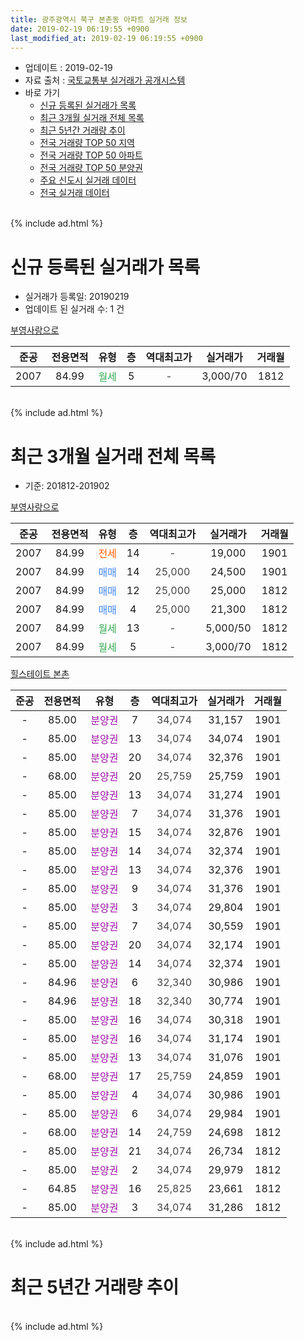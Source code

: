 ```yaml
---
title: 광주광역시 북구 본촌동 아파트 실거래 정보
date: 2019-02-19 06:19:55 +0900
last_modified_at: 2019-02-19 06:19:55 +0900
---
```


* 업데이트 : 2019-02-19
* 자료 출처 : [국토교통부 실거래가 공개시스템](http://rt.molit.go.kr)
* 바로 가기
    * [신규 등록된 실거래가 목록](#신규-등록된-실거래가-목록)
    * [최근 3개월 실거래 전체 목록](#최근-3개월-실거래-전체-목록)
    * [최근 5년간 거래량 추이](#최근-5년간-거래량-추이)
    * [전국 거래량 TOP 50 지역](https://ayogom.github.io/apt-trade-info/최근-3개월-전국에서-가장-거래가-많이-발생한-지역)
    * [전국 거래량 TOP 50 아파트](https://ayogom.github.io/apt-trade-info/최근-3개월-전국에서-가장-거래가-많이-발생한-아파트)
    * [전국 거래량 TOP 50 분양권](https://ayogom.github.io/apt-trade-info/최근-3개월-전국에서-가장-거래가-많이-발생한-분양권)
    * [주요 신도시 실거래 데이터](https://ayogom.github.io/apt-trade-info/주요-신도시)
    * [전국 실거래 데이터](https://ayogom.github.io/apt-trade-info/전국)
<br>
{% include ad.html %}
<br>

# 신규 등록된 실거래가 목록
* 실거래가 등록일: 20190219
* 업데이트 된 실거래 수: 1 건


[부영사랑으로](https://search.naver.com/search.naver?query=%EA%B4%91%EC%A3%BC%EA%B4%91%EC%97%AD%EC%8B%9C+%EB%B6%81%EA%B5%AC+%EB%B3%B8%EC%B4%8C%EB%8F%99+%EB%B6%80%EC%98%81%EC%82%AC%EB%9E%91%EC%9C%BC%EB%A1%9C)

|준공|전용면적|유형|층|역대최고가|실거래가|거래월|
|:---:|:---:|:---:|:---:|:---:|:---:|:---:|
|2007|84.99|<span style="color:#34a853">월세</span>|5|<span style="color:#444444">-</span>|3,000/70|1812|


<br>
{% include ad.html %}
<br>

# 최근 3개월 실거래 전체 목록
* 기준: 201812-201902


[부영사랑으로](https://search.naver.com/search.naver?query=%EA%B4%91%EC%A3%BC%EA%B4%91%EC%97%AD%EC%8B%9C+%EB%B6%81%EA%B5%AC+%EB%B3%B8%EC%B4%8C%EB%8F%99+%EB%B6%80%EC%98%81%EC%82%AC%EB%9E%91%EC%9C%BC%EB%A1%9C)

|준공|전용면적|유형|층|역대최고가|실거래가|거래월|
|:---:|:---:|:---:|:---:|:---:|:---:|:---:|
|2007|84.99|<span style="color:#ff5a00">전세</span>|14|<span style="color:#444444">-</span>|19,000|1901|
|2007|84.99|<span style="color:#4285f3">매매</span>|14|<span style="color:#444444">25,000</span>|24,500|1901|
|2007|84.99|<span style="color:#4285f3">매매</span>|12|<span style="color:#444444">25,000</span>|25,000|1812|
|2007|84.99|<span style="color:#4285f3">매매</span>|4|<span style="color:#444444">25,000</span>|21,300|1812|
|2007|84.99|<span style="color:#34a853">월세</span>|13|<span style="color:#444444">-</span>|5,000/50|1812|
|2007|84.99|<span style="color:#34a853">월세</span>|5|<span style="color:#444444">-</span>|3,000/70|1812|

[힐스테이트 본촌](https://search.naver.com/search.naver?query=%EA%B4%91%EC%A3%BC%EA%B4%91%EC%97%AD%EC%8B%9C+%EB%B6%81%EA%B5%AC+%EB%B3%B8%EC%B4%8C%EB%8F%99+%ED%9E%90%EC%8A%A4%ED%85%8C%EC%9D%B4%ED%8A%B8+%EB%B3%B8%EC%B4%8C)

|준공|전용면적|유형|층|역대최고가|실거래가|거래월|
|:---:|:---:|:---:|:---:|:---:|:---:|:---:|
|-|85.00|<span style="color:#9C11A5">분양권</span>|7|<span style="color:#444444">34,074</span>|31,157|1901|
|-|85.00|<span style="color:#9C11A5">분양권</span>|13|<span style="color:#444444">34,074</span>|34,074|1901|
|-|85.00|<span style="color:#9C11A5">분양권</span>|20|<span style="color:#444444">34,074</span>|32,376|1901|
|-|68.00|<span style="color:#9C11A5">분양권</span>|20|<span style="color:#444444">25,759</span>|25,759|1901|
|-|85.00|<span style="color:#9C11A5">분양권</span>|13|<span style="color:#444444">34,074</span>|31,274|1901|
|-|85.00|<span style="color:#9C11A5">분양권</span>|7|<span style="color:#444444">34,074</span>|31,376|1901|
|-|85.00|<span style="color:#9C11A5">분양권</span>|15|<span style="color:#444444">34,074</span>|32,876|1901|
|-|85.00|<span style="color:#9C11A5">분양권</span>|14|<span style="color:#444444">34,074</span>|32,374|1901|
|-|85.00|<span style="color:#9C11A5">분양권</span>|13|<span style="color:#444444">34,074</span>|32,376|1901|
|-|85.00|<span style="color:#9C11A5">분양권</span>|9|<span style="color:#444444">34,074</span>|31,376|1901|
|-|85.00|<span style="color:#9C11A5">분양권</span>|3|<span style="color:#444444">34,074</span>|29,804|1901|
|-|85.00|<span style="color:#9C11A5">분양권</span>|7|<span style="color:#444444">34,074</span>|30,559|1901|
|-|85.00|<span style="color:#9C11A5">분양권</span>|20|<span style="color:#444444">34,074</span>|32,174|1901|
|-|85.00|<span style="color:#9C11A5">분양권</span>|14|<span style="color:#444444">34,074</span>|32,374|1901|
|-|84.96|<span style="color:#9C11A5">분양권</span>|6|<span style="color:#444444">32,340</span>|30,986|1901|
|-|84.96|<span style="color:#9C11A5">분양권</span>|18|<span style="color:#444444">32,340</span>|30,774|1901|
|-|85.00|<span style="color:#9C11A5">분양권</span>|16|<span style="color:#444444">34,074</span>|30,318|1901|
|-|85.00|<span style="color:#9C11A5">분양권</span>|16|<span style="color:#444444">34,074</span>|31,174|1901|
|-|85.00|<span style="color:#9C11A5">분양권</span>|13|<span style="color:#444444">34,074</span>|31,076|1901|
|-|68.00|<span style="color:#9C11A5">분양권</span>|17|<span style="color:#444444">25,759</span>|24,859|1901|
|-|85.00|<span style="color:#9C11A5">분양권</span>|4|<span style="color:#444444">34,074</span>|30,986|1901|
|-|85.00|<span style="color:#9C11A5">분양권</span>|6|<span style="color:#444444">34,074</span>|29,984|1901|
|-|68.00|<span style="color:#9C11A5">분양권</span>|14|<span style="color:#444444">24,759</span>|24,698|1812|
|-|85.00|<span style="color:#9C11A5">분양권</span>|21|<span style="color:#444444">34,074</span>|26,734|1812|
|-|85.00|<span style="color:#9C11A5">분양권</span>|2|<span style="color:#444444">34,074</span>|29,979|1812|
|-|64.85|<span style="color:#9C11A5">분양권</span>|16|<span style="color:#444444">25,825</span>|23,661|1812|
|-|85.00|<span style="color:#9C11A5">분양권</span>|3|<span style="color:#444444">34,074</span>|31,286|1812|


<br>
{% include ad.html %}
<br>

# 최근 5년간 거래량 추이


<div style="width:100%;">
    <canvas id="deal_progress" height="200"></canvas>
</div>

<script>
new Chart(document.getElementById("deal_progress"), {
    type: 'line',
    data: {
        labels: ['201402','201403','201404','201405','201406','201407','201408','201409','201410','201411','201412','201501','201502','201503','201504','201505','201506','201507','201508','201509','201510','201511','201512','201601','201602','201603','201604','201605','201606','201607','201608','201609','201610','201611','201612','201701','201702','201703','201704','201705','201706','201707','201708','201709','201710','201711','201712','201801','201802','201803','201804','201805','201806','201807','201808','201809','201810','201811','201812','201901','201902'],
        datasets: [{
            label: '매매',
            pointRadius: 1,
            data: [8, 14, 11, 11, 7, 11, 14, 13, 11, 9, 6, 9, 8, 9, 4, 8, 14, 6, 11, 11, 10, 0, 9, 2, 4, 5, 4, 6, 7, 9, 9, 7, 11, 4, 8, 6, 7, 10, 5, 5, 11, 4, 8, 10, 7, 8, 4, 28, 23, 34, 24, 20, 40, 37, 30, 26, 38, 31, 7, 23, 0],
            borderColor: "rgba(255, 201, 14, 1)",
            backgroundColor: "rgba(255, 201, 14, 0.5)",
            fill: false,
            lineTension: 0
        },{
            label: '전월세',
            pointRadius: 1,
            data: [1, 3, 2, 2, 1, 1, 1, 1, 1, 3, 3, 4, 1, 1, 3, 1, 2, 1, 1, 1, 3, 0, 3, 1, 3, 2, 0, 0, 2, 5, 3, 1, 1, 2, 3, 0, 4, 1, 2, 2, 1, 2, 1, 3, 6, 5, 4, 1, 3, 4, 1, 4, 2, 1, 0, 1, 3, 3, 2, 1, 0],
            borderColor: "rgba(0, 141, 185, 1)",
            backgroundColor: "rgba(0, 141, 185, 0.5)",
            fill: false,
            lineTension: 0
        }
        ]
    },
    options: {
        responsive: true,
        title: {
            display: false
        },
        tooltips: {
            mode: 'index',
            intersect: false
        },
        hover: {
            mode: 'nearest',
            intersect: true
        },
        scales: {
            xAxes: [{
                display: true,
                scaleLabel: {
                    display: true,
                    labelString: '년/월'
                }
            }],
            yAxes: [{
                display: true,
                ticks: {
                    suggestedMin: 0,
                },
                scaleLabel: {
                    display: true,
                    labelString: '실거래 수'
                }
            }]
        }
    }
});

</script>


<br>
{% include ad.html %}
<br>

